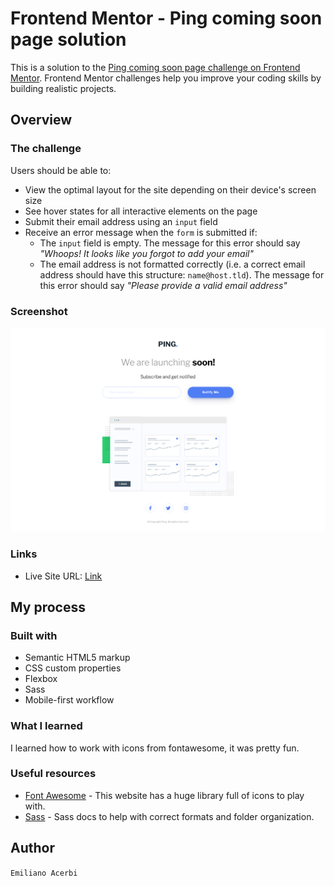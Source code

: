 # Frontend Mentor - Ping coming soon page solution

This is a solution to the [Ping coming soon page challenge on Frontend Mentor](https://www.frontendmentor.io/challenges/ping-single-column-coming-soon-page-5cadd051fec04111f7b848da). Frontend Mentor challenges help you improve your coding skills by building realistic projects. 

## Overview

### The challenge

Users should be able to:

- View the optimal layout for the site depending on their device's screen size
- See hover states for all interactive elements on the page
- Submit their email address using an `input` field
- Receive an error message when the `form` is submitted if:
	- The `input` field is empty. The message for this error should say *"Whoops! It looks like you forgot to add your email"*
	- The email address is not formatted correctly (i.e. a correct email address should have this structure: `name@host.tld`). The message for this error should say *"Please provide a valid email address"*

### Screenshot

![](images/screenshot.png)

### Links

- Live Site URL: [Link](https://emiacerbi.github.io/ping-coming-soon-page-master/)

## My process

### Built with

- Semantic HTML5 markup
- CSS custom properties
- Flexbox
- Sass
- Mobile-first workflow

### What I learned

I learned how to work with icons from fontawesome, it was pretty fun.

### Useful resources

- [Font Awesome](https://fontawesome.com/) - This website has a huge library full of icons to play with.
- [Sass](https://sass-lang.com/) - Sass docs to help with correct formats and folder organization.

## Author

`Emiliano Acerbi`

